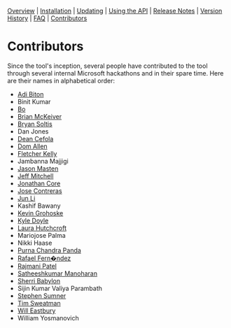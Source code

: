 [Overview](/README.md) | [Installation](/docs/INSTALLATION.md) | [Updating](/docs/UPDATING.md) | [Using the API](/docs/USINGTHEAPI.md) | [Release Notes](/RELEASENOTES.md) | [Version History](/docs/VERSIONHISTORY.md) | [FAQ](/docs/FAQ.md) | [Contributors](/docs/CONTRIBUTORS.md)

# Contributors

Since the tool's inception, several people have contributed to the tool through several internal Microsoft hackathons and in their spare time. Here are their names in alphabetical order:

- [Adi Biton](https://github.com/adibiton)
- Binit Kumar
- [Bo](https://github.com/stroborobo)
- [Brian McKeiver](https://github.com/mcbeev)
- [Bryan Soltis](https://github.com/bryansoltis)
- Dan Jones
- [Dean Cefola](https://github.com/DeanCefola)
- [Dom Allen](https://github.com/dominicallen)
- [Fletcher Kelly](https://github.com/fskelly)
- Jambanna Majjigi
- [Jason Masten](https://github.com/jamasten)
- [Jeff Mitchell](https://github.com/JefferyMitchell)
- [Jonathan Core](https://github.com/JCoreMS)
- [Jose Contreras](https://github.com/jocontr)
- [Jun Li](https://github.com/xiaojul)
- Kashif Bawany
- [Kevin Grohoske](https://github.com/grohoskek)
- [Kyle Doyle](https://github.com/kylejdoyle)
- [Laura Hutchcroft](https://github.com/lmhutch)
- Mariojose Palma
- Nikki Haase
- [Purna Chandra Panda](https://github.com/PurnaChandraPanda)
- [Rafael Fern�ndez](https://github.com/rfernandezdo)
- [Rajmani Patel](https://github.com/rajmanipatel)
- [Satheeshkumar Manoharan](https://github.com/infosatheesh2020)
- [Sherri Babylon](https://github.com/shbabylo)
- Sijin Kumar Valiya Parambath
- [Stephen Sumner](https://github.com/stephen-sumner)
- [Tim Sweatman](https://github.com/tsweatman)
- [Will Eastbury](https://github.com/WillEastbury)
- William Yosmanovich

